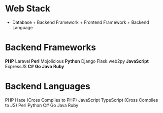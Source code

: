 # Web Stack
- Database + Backend Framework + Frontend Framework + Backend Language
# Backend Frameworks
**PHP**
Laravel
**Perl**
Mojolicious
**Python**
Django
Flask
web2py
**JavaScript**
ExpressJS
**C#**
**Go**
**Java**
**Ruby**
# Backend Languages
PHP
Haxe (Cross Compiles to PHP)
JavaScript
TypeScript (Cross Compiles to JS)
Perl
Python
C#
Go
Java
Ruby